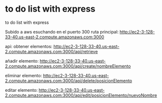 # to do list with express
to do list with express

Subido a aws esuchando en el puerto 300
ruta principal:
  http://ec2-3-128-33-40.us-east-2.compute.amazonaws.com:3000
  
api:
  obtener elementos:
  http://ec2-3-128-33-40.us-east-2.compute.amazonaws.com:3000/api/retrieve
  
  añadir elemento:
  http://ec2-3-128-33-40.us-east-2.compute.amazonaws.com:3000/api/create/nombreElemento
  
  eliminar elemento:
  http://ec2-3-128-33-40.us-east-2.compute.amazonaws.com:3000/api/delete/posicionElemento
  
  editar elemento:
  http://ec2-3-128-33-40.us-east-2.compute.amazonaws.com:3000/api/edit/posicionElemento/nuevoNombre
